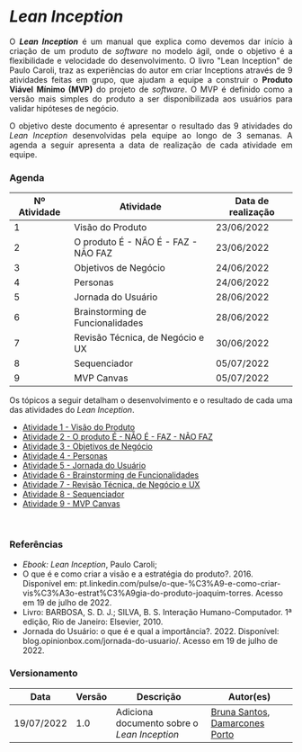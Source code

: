 # <i>Lean Inception</i>

<p align="justify">O <b><i>Lean Inception</i></b> é um manual que explica como devemos dar início à criação de um produto de <i>software</i> no modelo ágil, onde o objetivo é a flexibilidade e velocidade do desenvolvimento. O livro "Lean Inception" de Paulo Caroli, traz as experiências do autor em criar Inceptions através de 9 atividades feitas em grupo, que ajudam a equipe a construir o <b>Produto Viável Mínimo (MVP)</b> do projeto de <i>software</i>. O MVP é definido como a versão mais simples do produto a ser disponibilizada aos usuários para validar hipóteses de negócio.</p>

<p align="justify">O objetivo deste documento é apresentar o resultado das 9 atividades do <i>Lean Inception</i> desenvolvidas pela equipe ao longo de 3 semanas. A agenda a seguir apresenta a data de realização de cada atividade em equipe.</p>


### Agenda

|Nº Atividade|Atividade                          |Data de realização|
|------------|-----------------------------------|------------------|
|      1     |Visão do Produto                   |23/06/2022|
|      2     |O produto É - NÃO É - FAZ - NÃO FAZ|23/06/2022|
|      3     |Objetivos de Negócio               |24/06/2022|
|      4     |Personas                           |24/06/2022|
|      5     |Jornada do Usuário                 |28/06/2022|
|      6     |Brainstorming de Funcionalidades   |28/06/2022|
|      7     |Revisão Técnica, de Negócio e UX   |30/06/2022|
|      8     |Sequenciador                       |05/07/2022|
|      9     |MVP Canvas                         |05/07/2022|

<p align="justify">Os tópicos a seguir detalham o desenvolvimento e o resultado de cada uma das atividades do <i>Lean Inception</i>.</p>


- [Atividade 1 - Visão do Produto](visao-prod.md)
- [Atividade 2 - O produto É - NÃO É - FAZ - NÃO FAZ](e-nao-e.md)
- [Atividade 3 - Objetivos de Negócio](objetivos-negocio.md)
- [Atividade 4 - Personas](personas.md)
- [Atividade 5 - Jornada do Usuário](jornada.md)
- [Atividade 6 - Brainstorming de Funcionalidades](brainstorming.md)
- [Atividade 7 - Revisão Técnica, de Negócio e UX](revisao.md)
- [Atividade 8 - Sequenciador](sequenciador.md)
- [Atividade 9 - MVP Canvas](mvp.md)


<br>

### Referências

+ <i>Ebook: Lean Inception</i>, Paulo Caroli;
+ O que é e como criar a visão e a estratégia do produto?. 2016. Disponível em: pt.linkedin.com/pulse/o-que-%C3%A9-e-como-criar-vis%C3%A3o-estrat%C3%A9gia-do-produto-joaquim-torres. Acesso em 19 de julho de 2022.
+ Livro: BARBOSA, S. D. J.; SILVA, B. S. Interação Humano-Computador. 1ª edição, Rio de Janeiro: Elsevier, 2010.
+ Jornada do Usuário: o que é e qual a importância?. 2022. Disponível: blog.opinionbox.com/jornada-do-usuario/. Acesso em 19 de julho de 2022.

### Versionamento

| Data | Versão | Descrição | Autor(es) |
|------|------|------|------|
|19/07/2022|1.0|Adiciona documento sobre o <i>Lean Inception</i>|[Bruna Santos](https://github.com/brunaalmeidasantos), [Damarcones Porto](https://github.com/damarcones)|